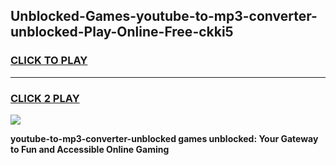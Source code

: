 
## Unblocked-Games-youtube-to-mp3-converter-unblocked-Play-Online-Free-ckki5
<h3>
<a href="https://premium76.site?title=youtube-to-mp3-converter-unblocked&ref=26A">CLICK TO PLAY</a></h3>
<hr>

<h3>
<a href="https://premium76.site?title=youtube-to-mp3-converter-unblocked&ref=26A">CLICK 2 PLAY</a>
  
</h3>

<a href="https://premium76.site?title=youtube-to-mp3-converter-unblocked&ref=26A"><img src="https://clearcache.store/games.png"></a>


**youtube-to-mp3-converter-unblocked games unblocked: Your Gateway to Fun and Accessible Online Gaming**
